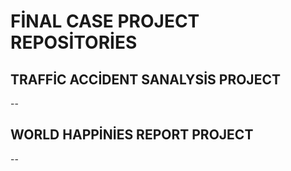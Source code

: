 # FİNAL CASE PROJECT REPOSİTORİES

## TRAFFİC ACCİDENT SANALYSİS PROJECT
--

## WORLD HAPPİNİES REPORT PROJECT
--
